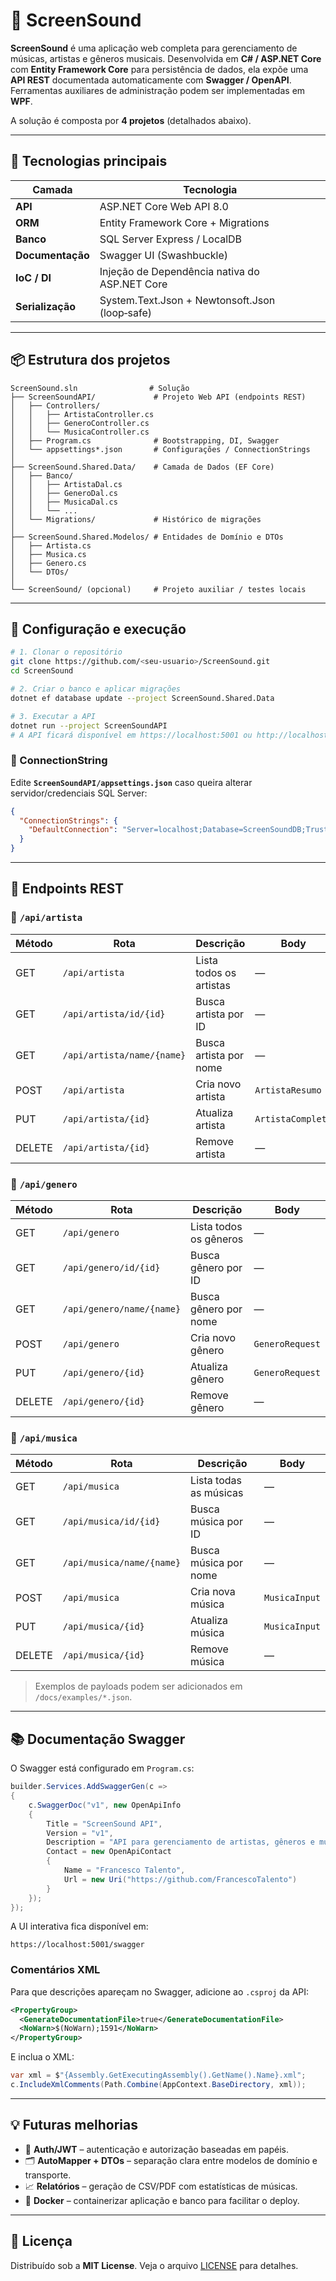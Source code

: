# 🎵 ScreenSound

**ScreenSound** é uma aplicação web completa para gerenciamento de músicas, artistas e gêneros musicais.
Desenvolvida em **C# / ASP.NET Core** com **Entity Framework Core** para persistência de dados, ela expõe uma **API REST** documentada automaticamente com **Swagger / OpenAPI**. Ferramentas auxiliares de administração podem ser implementadas em **WPF**.


A solução é composta por **4 projetos** (detalhados abaixo).

---

## 🧰 Tecnologias principais

| Camada           | Tecnologia                                     |
| ---------------- | ---------------------------------------------- |
| **API**          | ASP.NET Core Web API 8.0                       |
| **ORM**          | Entity Framework Core + Migrations             |
| **Banco**        | SQL Server Express / LocalDB                   |
| **Documentação** | Swagger UI (Swashbuckle)                       |
| **IoC / DI**     | Injeção de Dependência nativa do ASP.NET Core  |
| **Serialização** | System.Text.Json + Newtonsoft.Json (loop‑safe) |

---

## 📦 Estrutura dos projetos

```text
ScreenSound.sln                # Solução
├── ScreenSoundAPI/             # Projeto Web API (endpoints REST)
│   ├── Controllers/
│   │   ├── ArtistaController.cs
│   │   ├── GeneroController.cs
│   │   └── MusicaController.cs
│   ├── Program.cs              # Bootstrapping, DI, Swagger
│   └── appsettings*.json       # Configurações / ConnectionStrings
│
├── ScreenSound.Shared.Data/    # Camada de Dados (EF Core)
│   ├── Banco/
│   │   ├── ArtistaDal.cs
│   │   ├── GeneroDal.cs
│   │   ├── MusicaDal.cs
│   │   └── ...
│   └── Migrations/             # Histórico de migrações
│
├── ScreenSound.Shared.Modelos/ # Entidades de Domínio e DTOs
│   ├── Artista.cs
│   ├── Musica.cs
│   ├── Genero.cs
│   └── DTOs/
│
└── ScreenSound/ (opcional)     # Projeto auxiliar / testes locais
```

---

## 🚀 Configuração e execução

```bash
# 1. Clonar o repositório
git clone https://github.com/<seu-usuario>/ScreenSound.git
cd ScreenSound

# 2. Criar o banco e aplicar migrações
dotnet ef database update --project ScreenSound.Shared.Data

# 3. Executar a API
dotnet run --project ScreenSoundAPI
# A API ficará disponível em https://localhost:5001 ou http://localhost:5000
```

### 🔑 ConnectionString

Edite **`ScreenSoundAPI/appsettings.json`** caso queira alterar servidor/credenciais SQL Server:

```json
{
  "ConnectionStrings": {
    "DefaultConnection": "Server=localhost;Database=ScreenSoundDB;Trusted_Connection=True;"
  }
}
```

---

## 📝 Endpoints REST

### 🎤 `/api/artista`

| Método | Rota                       | Descrição               | Body              |
| ------ | -------------------------- | ----------------------- | ----------------- |
| GET    | `/api/artista`             | Lista todos os artistas | —                 |
| GET    | `/api/artista/id/{id}`     | Busca artista por ID    | —                 |
| GET    | `/api/artista/name/{name}` | Busca artista por nome  | —                 |
| POST   | `/api/artista`             | Cria novo artista       | `ArtistaResumo`   |
| PUT    | `/api/artista/{id}`        | Atualiza artista        | `ArtistaCompleto` |
| DELETE | `/api/artista/{id}`        | Remove artista          | —                 |

### 🎼 `/api/genero`

| Método | Rota                      | Descrição              | Body            |
| ------ | ------------------------- | ---------------------- | --------------- |
| GET    | `/api/genero`             | Lista todos os gêneros | —               |
| GET    | `/api/genero/id/{id}`     | Busca gênero por ID    | —               |
| GET    | `/api/genero/name/{name}` | Busca gênero por nome  | —               |
| POST   | `/api/genero`             | Cria novo gênero       | `GeneroRequest` |
| PUT    | `/api/genero/{id}`        | Atualiza gênero        | `GeneroRequest` |
| DELETE | `/api/genero/{id}`        | Remove gênero          | —               |

### 🎵 `/api/musica`

| Método | Rota                      | Descrição              | Body          |
| ------ | ------------------------- | ---------------------- | ------------- |
| GET    | `/api/musica`             | Lista todas as músicas | —             |
| GET    | `/api/musica/id/{id}`     | Busca música por ID    | —             |
| GET    | `/api/musica/name/{name}` | Busca música por nome  | —             |
| POST   | `/api/musica`             | Cria nova música       | `MusicaInput` |
| PUT    | `/api/musica/{id}`        | Atualiza música        | `MusicaInput` |
| DELETE | `/api/musica/{id}`        | Remove música          | —             |

> Exemplos de payloads podem ser adicionados em `/docs/examples/*.json`.

---

## 📚 Documentação Swagger

O Swagger está configurado em `Program.cs`:

```csharp
builder.Services.AddSwaggerGen(c =>
{
    c.SwaggerDoc("v1", new OpenApiInfo
    {
        Title = "ScreenSound API",
        Version = "v1",
        Description = "API para gerenciamento de artistas, gêneros e músicas",
        Contact = new OpenApiContact
        {
            Name = "Francesco Talento",
            Url = new Uri("https://github.com/FrancescoTalento")
        }
    });
});
```

A UI interativa fica disponível em:

```
https://localhost:5001/swagger
```

### Comentários XML

Para que descrições apareçam no Swagger, adicione ao `.csproj` da API:

```xml
<PropertyGroup>
  <GenerateDocumentationFile>true</GenerateDocumentationFile>
  <NoWarn>$(NoWarn);1591</NoWarn>
</PropertyGroup>
```

E inclua o XML:

```csharp
var xml = $"{Assembly.GetExecutingAssembly().GetName().Name}.xml";
c.IncludeXmlComments(Path.Combine(AppContext.BaseDirectory, xml));
```

---

## 💡 Futuras melhorias

* 🔐 **Auth/JWT** – autenticação e autorização baseadas em papéis.
* 🗂 **AutoMapper + DTOs** – separação clara entre modelos de domínio e transporte.
* 📈 **Relatórios** – geração de CSV/PDF com estatísticas de músicas.
* 🐳 **Docker** – containerizar aplicação e banco para facilitar o deploy.

---

## 📝 Licença

Distribuído sob a **MIT License**. Veja o arquivo [LICENSE](LICENSE) para detalhes.
